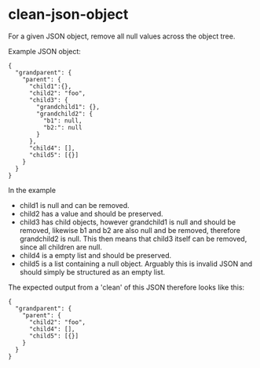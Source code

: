 # clean-json-object

For a given JSON object, remove all null values across the object tree.

Example JSON object:
```
{
  "grandparent": {
    "parent": {
      "child1":{},
      "child2": "foo",
      "child3": {
        "grandchild1": {},
        "grandchild2": {
          "b1": null,
          "b2:": null
        }
      },
      "child4": [],
      "child5": [{}]
    }
  }
}
```
In the example
- child1 is null and can be removed.
- child2 has a value and should be preserved.
- child3 has child objects, however grandchild1 is null and should be removed,
likewise b1 and b2 are also null and be removed, therefore grandchild2 is null.
This then means that child3 itself can be removed, since all children are null.
- child4 is a empty list and should be preserved.
- child5 is a list containing a null object.  Arguably this is invalid JSON and
should simply be structured as an empty list.

The expected output from a 'clean' of this JSON therefore looks like this:
```
{
  "grandparent": {
    "parent": {
      "child2": "foo",
      "child4": [],
      "child5": [{}]
    }
  }
}
```
